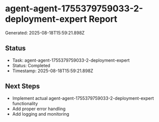 # agent-agent-1755379759033-2-deployment-expert Report

Generated: 2025-08-18T15:59:21.898Z

## Status
- Task: agent-agent-1755379759033-2-deployment-expert
- Status: Completed
- Timestamp: 2025-08-18T15:59:21.898Z

## Next Steps
- Implement actual agent-agent-1755379759033-2-deployment-expert functionality
- Add proper error handling
- Add logging and monitoring
